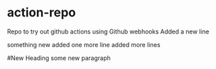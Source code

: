 # action-repo
Repo to try out github actions using Github webhooks
Added a new line

something new
added one more line
added more lines

#New Heading
some new paragraph
